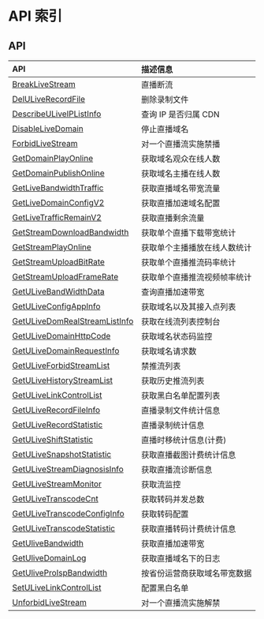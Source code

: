 # API 索引

## API

| API | 描述信息 |
|:---|:---|
|[BreakLiveStream](api/ulive-api/break_live_stream)|直播断流|
|[DelULiveRecordFile](api/ulive-api/del_u_live_record_file)|删除录制文件|
|[DescribeULiveIPListInfo](api/ulive-api/describe_u_live_ip_list_info)|查询 IP 是否归属 CDN|
|[DisableLiveDomain](api/ulive-api/disable_live_domain)|停止直播域名|
|[ForbidLiveStream](api/ulive-api/forbid_live_stream)|对一个直播流实施禁播|
|[GetDomainPlayOnline](api/ulive-api/get_domain_play_online)|获取域名观众在线人数|
|[GetDomainPublishOnline](api/ulive-api/get_domain_publish_online)|获取域名主播在线人数|
|[GetLiveBandwidthTraffic](api/ulive-api/get_live_bandwidth_traffic)|获取直播域名带宽流量|
|[GetLiveDomainConfigV2](api/ulive-api/get_live_domain_config_v2)|获取直播加速域名配置|
|[GetLiveTrafficRemainV2](api/ulive-api/get_live_traffic_remain_v2)|获取直播剩余流量|
|[GetStreamDownloadBandwidth](api/ulive-api/get_stream_download_bandwidth)|获取单个直播下载带宽统计|
|[GetStreamPlayOnline](api/ulive-api/get_stream_play_online)|获取单个主播播放在线人数统计|
|[GetStreamUploadBitRate](api/ulive-api/get_stream_upload_bit_rate)|获取单个直播推流码率统计|
|[GetStreamUploadFrameRate](api/ulive-api/get_stream_upload_frame_rate)|获取单个直播推流视频帧率统计|
|[GetULiveBandWidthData](api/ulive-api/get_u_live_band_width_data)|查询直播加速带宽|
|[GetULiveConfigAppInfo](api/ulive-api/get_u_live_config_app_info)|获取域名以及其接入点列表|
|[GetULiveDomRealStreamListInfo](api/ulive-api/get_u_live_dom_real_stream_list_info)|获取在线流列表控制台|
|[GetULiveDomainHttpCode](api/ulive-api/get_u_live_domain_http_code)|获取域名状态码监控|
|[GetULiveDomainRequestInfo](api/ulive-api/get_u_live_domain_request_info)|获取域名请求数|
|[GetULiveForbidStreamList](api/ulive-api/get_u_live_forbid_stream_list)|禁推流列表|
|[GetULiveHistoryStreamList](api/ulive-api/get_u_live_history_stream_list)|获取历史推流列表|
|[GetULiveLinkControlList](api/ulive-api/get_u_live_link_control_list)|获取黑白名单配置列表|
|[GetULiveRecordFileInfo](api/ulive-api/get_u_live_record_file_info)|直播录制文件统计信息|
|[GetULiveRecordStatistic](api/ulive-api/get_u_live_record_statistic)|直播录制统计信息|
|[GetULiveShiftStatistic](api/ulive-api/get_u_live_shift_statistic)|直播时移统计信息(计费)|
|[GetULiveSnapshotStatistic](api/ulive-api/get_u_live_snapshot_statistic)|获取直播截图计费统计信息|
|[GetULiveStreamDiagnosisInfo](api/ulive-api/get_u_live_stream_diagnosis_info)|获取直播流诊断信息|
|[GetULiveStreamMonitor](api/ulive-api/get_u_live_stream_monitor)|获取流监控|
|[GetULiveTranscodeCnt](api/ulive-api/get_u_live_transcode_cnt)|获取转码并发总数|
|[GetULiveTranscodeConfigInfo](api/ulive-api/get_u_live_transcode_config_info)|获取转码配置|
|[GetULiveTranscodeStatistic](api/ulive-api/get_u_live_transcode_statistic)|获取直播转码计费统计信息|
|[GetUliveBandwidth](api/ulive-api/get_ulive_bandwidth)|获取直播加速带宽|
|[GetUliveDomainLog](api/ulive-api/get_ulive_domain_log)|获取直播域名下的日志|
|[GetUliveProIspBandwidth](api/ulive-api/get_ulive_pro_isp_bandwidth)|按省份运营商获取域名带宽数据|
|[SetULiveLinkControlList](api/ulive-api/set_u_live_link_control_list)|配置黑白名单|
|[UnforbidLiveStream](api/ulive-api/unforbid_live_stream)|对一个直播流实施解禁|
